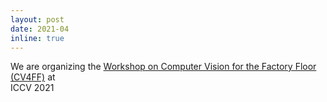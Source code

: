 ```yaml
---
layout: post
date: 2021-04
inline: true
---
```


We are organizing the [Workshop on Computer Vision for the Factory Floor (CV4FF)](https://cv4factory.com) at  
ICCV 2021
